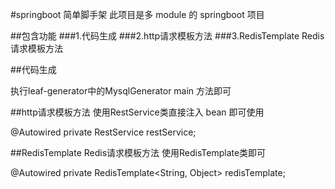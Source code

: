 #springboot 简单脚手架
此项目是多 module 的 springboot 项目

##包含功能
###1.代码生成
###2.http请求模板方法
###3.RedisTemplate Redis请求模板方法

##代码生成

执行leaf-generator中的MysqlGenerator main 方法即可

##http请求模板方法
使用RestService类直接注入 bean 即可使用

@Autowired
private RestService restService;

##RedisTemplate Redis请求模板方法
使用RedisTemplate类即可

@Autowired
    private RedisTemplate<String, Object> redisTemplate;



